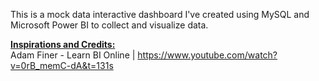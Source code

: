 This is a mock data interactive dashboard I've created using MySQL and Microsoft Power BI to collect and visualize data. 

<ins> **Inspirations and Credits:** </ins> <br>
Adam Finer - Learn BI Online | https://www.youtube.com/watch?v=0rB_memC-dA&t=131s
